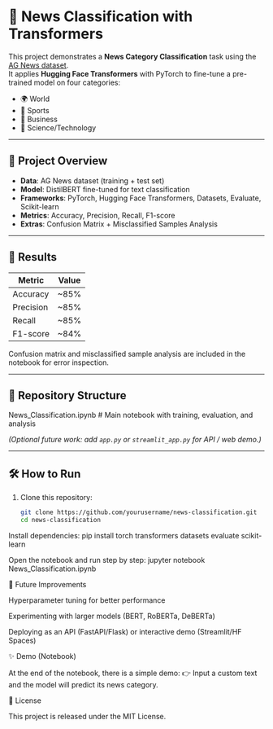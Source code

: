 # 📰 News Classification with Transformers

This project demonstrates a **News Category Classification** task using the [AG News dataset](https://huggingface.co/datasets/ag_news).  
It applies **Hugging Face Transformers** with PyTorch to fine-tune a pre-trained model on four categories:

- 🌍 World  
- 🏅 Sports  
- 💼 Business  
- 🔬 Science/Technology  

---

## 📌 Project Overview

- **Data**: AG News dataset (training + test set)  
- **Model**: DistilBERT fine-tuned for text classification  
- **Frameworks**: PyTorch, Hugging Face Transformers, Datasets, Evaluate, Scikit-learn  
- **Metrics**: Accuracy, Precision, Recall, F1-score  
- **Extras**: Confusion Matrix + Misclassified Samples Analysis  

---

## 🚀 Results

| Metric     | Value |
|------------|-------|
| Accuracy   | ~85%  |
| Precision  | ~85%  |
| Recall     | ~85%  |
| F1-score   | ~84%  |

Confusion matrix and misclassified sample analysis are included in the notebook for error inspection.

---

## 📂 Repository Structure


News_Classification.ipynb # Main notebook with training, evaluation, and analysis

*(Optional future work: add `app.py` or `streamlit_app.py` for API / web demo.)*

---

## 🛠️ How to Run

1. Clone this repository:
   ```bash
   git clone https://github.com/yourusername/news-classification.git
   cd news-classification


Install dependencies:
pip install torch transformers datasets evaluate scikit-learn


Open the notebook and run step by step:
jupyter notebook News_Classification.ipynb


🎯 Future Improvements

Hyperparameter tuning for better performance

Experimenting with larger models (BERT, RoBERTa, DeBERTa)

Deploying as an API (FastAPI/Flask) or interactive demo (Streamlit/HF Spaces)

✨ Demo (Notebook)

At the end of the notebook, there is a simple demo:
👉 Input a custom text and the model will predict its news category.

📜 License

This project is released under the MIT License.
